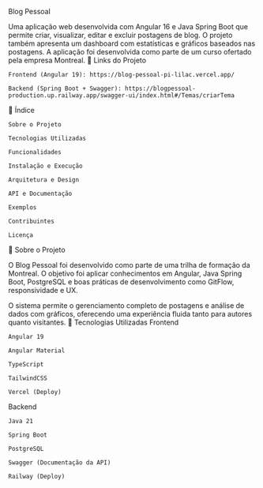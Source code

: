Blog Pessoal

Uma aplicação web desenvolvida com Angular 16 e Java Spring Boot que permite criar, visualizar, editar e excluir postagens de blog. O projeto também apresenta um dashboard com estatísticas e gráficos baseados nas postagens. A aplicação foi desenvolvida como parte de um curso ofertado pela empresa Montreal.
🔗 Links do Projeto

    Frontend (Angular 19): https://blog-pessoal-pi-lilac.vercel.app/

    Backend (Spring Boot + Swagger): https://blogpessoal-production.up.railway.app/swagger-ui/index.html#/Temas/criarTema

📑 Índice

    Sobre o Projeto

    Tecnologias Utilizadas

    Funcionalidades

    Instalação e Execução

    Arquitetura e Design

    API e Documentação

    Exemplos

    Contribuintes

    Licença

📝 Sobre o Projeto

O Blog Pessoal foi desenvolvido como parte de uma trilha de formação da Montreal. O objetivo foi aplicar conhecimentos em Angular, Java Spring Boot, PostgreSQL e boas práticas de desenvolvimento como GitFlow, responsividade e UX.

O sistema permite o gerenciamento completo de postagens e análise de dados com gráficos, oferecendo uma experiência fluida tanto para autores quanto visitantes.
🚀 Tecnologias Utilizadas
Frontend

    Angular 19

    Angular Material

    TypeScript

    TailwindCSS

    Vercel (Deploy)

Backend

    Java 21

    Spring Boot

    PostgreSQL

    Swagger (Documentação da API)

    Railway (Deploy)
